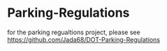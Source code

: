 # Parking-Regulations

for the parking regualtions project, please see https://github.com/Jada68/DOT-Parking-Regulations

